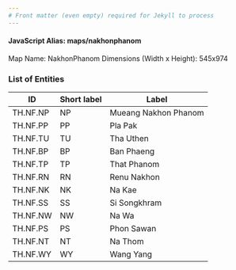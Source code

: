 ```yaml
---
# Front matter (even empty) required for Jekyll to process
---
```


#### JavaScript Alias: maps/nakhonphanom

Map Name: NakhonPhanom
Dimensions (Width x Height): 545x974

### List of Entities

| ID       | Short label | Label                |
| -------- | ----------- | -------------------- |
| TH.NF.NP | NP          | Mueang Nakhon Phanom |
| TH.NF.PP | PP          | Pla Pak              |
| TH.NF.TU | TU          | Tha Uthen            |
| TH.NF.BP | BP          | Ban Phaeng           |
| TH.NF.TP | TP          | That Phanom          |
| TH.NF.RN | RN          | Renu Nakhon          |
| TH.NF.NK | NK          | Na Kae               |
| TH.NF.SS | SS          | Si Songkhram         |
| TH.NF.NW | NW          | Na Wa                |
| TH.NF.PS | PS          | Phon Sawan           |
| TH.NF.NT | NT          | Na Thom              |
| TH.NF.WY | WY          | Wang Yang            |
